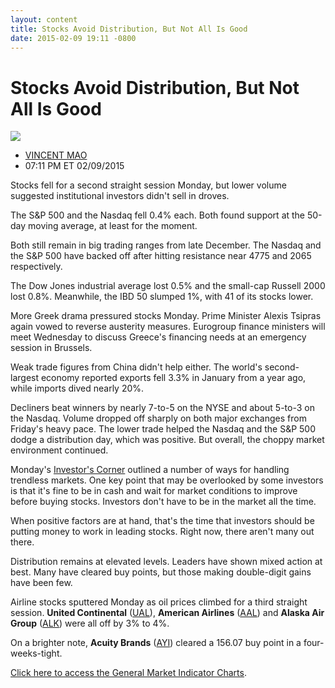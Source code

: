 ```yaml
---
layout: content
title: Stocks Avoid Distribution, But Not All Is Good
date: 2015-02-09 19:11 -0800
---
```



Stocks Avoid Distribution, But Not All Is Good
===============================================


![](https://www.investors.com/wp-content/uploads/ibd-migrated-images/MPv_150210_635590915208277726.png)

* [VINCENT MAO](https://www.investors.com/author/maov/ "Posts by VINCENT MAO")
* 07:11 PM ET 02/09/2015





Stocks fell for a second straight session Monday, but lower volume suggested institutional investors didn't sell in droves.


The S&P 500 and the Nasdaq fell 0.4% each. Both found support at the 50-day moving average, at least for the moment.


Both still remain in big trading ranges from late December. The Nasdaq and the S&P 500 have backed off after hitting resistance near 4775 and 2065 respectively.


The Dow Jones industrial average lost 0.5% and the small-cap Russell 2000 lost 0.8%. Meanwhile, the IBD 50 slumped 1%, with 41 of its stocks lower.


More Greek drama pressured stocks Monday. Prime Minister Alexis Tsipras again vowed to reverse austerity measures. Eurogroup finance ministers will meet Wednesday to discuss Greece's financing needs at an emergency session in Brussels.


Weak trade figures from China didn't help either. The world's second-largest economy reported exports fell 3.3% in January from a year ago, while imports dived nearly 20%.


Decliners beat winners by nearly 7-to-5 on the NYSE and about 5-to-3 on the Nasdaq. Volume dropped off sharply on both major exchanges from Friday's heavy pace. The lower trade helped the Nasdaq and the S&P 500 dodge a distribution day, which was positive. But overall, the choppy market environment continued.


Monday's [Investor's Corner](http://education.investors.com/investors-corner/738333-how-to-play-choppy-market.htm) outlined a number of ways for handling trendless markets. One key point that may be overlooked by some investors is that it's fine to be in cash and wait for market conditions to improve before buying stocks. Investors don't have to be in the market all the time.


When positive factors are at hand, that's the time that investors should be putting money to work in leading stocks. Right now, there aren't many out there.


Distribution remains at elevated levels. Leaders have shown mixed action at best. Many have cleared buy points, but those making double-digit gains have been few.


Airline stocks sputtered Monday as oil prices climbed for a third straight session. **United Continental** ([UAL](https://research.investors.com/quote.aspx?symbol=UAL)), **American Airlines** ([AAL](https://research.investors.com/quote.aspx?symbol=AAL)) and **Alaska Air Group** ([ALK](https://research.investors.com/quote.aspx?symbol=ALK)) were all off by 3% to 4%.


On a brighter note, **Acuity Brands** ([AYI](https://research.investors.com/quote.aspx?symbol=AYI)) cleared a 156.07 buy point in a four-weeks-tight.


[Click here to access the General Market Indicator Charts](https://www.investors.com/pdf/GMI_021015.pdf).




